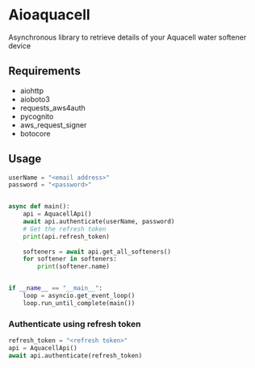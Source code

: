 # Aioaquacell

Asynchronous library to retrieve details of your Aquacell water softener device

## Requirements

- aiohttp
- aioboto3
- requests_aws4auth
- pycognito
- aws_request_signer
- botocore

## Usage

```python
userName = "<email address>"
password = "<password>"


async def main():
    api = AquacellApi()
    await api.authenticate(userName, password)
    # Get the refresh token
    print(api.refresh_token)
    
    softeners = await api.get_all_softeners()
    for softener in softeners:
        print(softener.name)


if __name__ == "__main__":
    loop = asyncio.get_event_loop()
    loop.run_until_complete(main())
```
### Authenticate using refresh token
```python
refresh_token = "<refresh token>"
api = AquacellApi()
await api.authenticate(refresh_token)
```